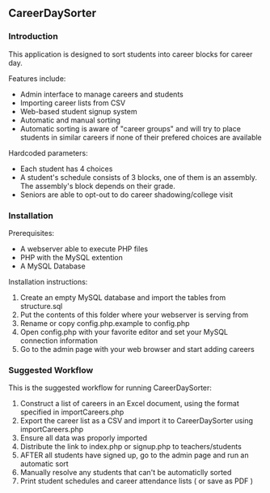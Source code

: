 ## CareerDaySorter

### Introduction
This application is designed to sort students into career blocks for career day.

Features include:
* Admin interface to manage careers and students
* Importing career lists from CSV
* Web-based student signup system
* Automatic and manual sorting
* Automatic sorting is aware of "career groups" and will try to place students in similar careers if none of their prefered choices are available


Hardcoded parameters:
* Each student has 4 choices
* A student's schedule consists of 3 blocks, one of them is an assembly. The assembly's block depends on their grade.
* Seniors are able to opt-out to do career shadowing/college visit

### Installation

Prerequisites:
* A webserver able to execute PHP files
* PHP with the MySQL extention
* A MySQL Database

Installation instructions:
1. Create an empty MySQL database and import the tables from structure.sql
2. Put the contents of this folder where your webserver is serving from
3. Rename or copy config.php.example to config.php
4. Open config.php with your favorite editor and set your MySQL connection information
5. Go to the admin page with your web browser and start adding careers

### Suggested Workflow
This is the suggested workflow for running CareerDaySorter:

1. Construct a list of careers in an Excel document, using the format specified in importCareers.php
2. Export the career list as a CSV and import it to CareerDaySorter using importCareers.php
3. Ensure all data was proporly imported
4. Distribute the link to index.php or signup.php to teachers/students
5. AFTER all students have signed up, go to the admin page and run an automatic sort
6. Manually resolve any students that can't be automaticlly sorted
7. Print student schedules and career attendance lists ( or save as PDF )